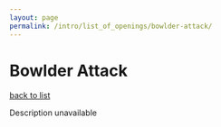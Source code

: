 ```yaml
---
layout: page
permalink: /intro/list_of_openings/bowlder-attack/
---
```


# Bowlder Attack

[back to list](../../list_of_openings)

Description unavailable